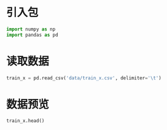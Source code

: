 # 引入包

```python
import numpy as np
import pandas as pd
```

# 读取数据

```python
train_x = pd.read_csv('data/train_x.csv', delimiter='\t')
```

# 数据预览

```python
train_x.head()
```

